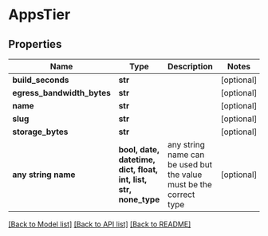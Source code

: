 # AppsTier


## Properties
Name | Type | Description | Notes
------------ | ------------- | ------------- | -------------
**build_seconds** | **str** |  | [optional] 
**egress_bandwidth_bytes** | **str** |  | [optional] 
**name** | **str** |  | [optional] 
**slug** | **str** |  | [optional] 
**storage_bytes** | **str** |  | [optional] 
**any string name** | **bool, date, datetime, dict, float, int, list, str, none_type** | any string name can be used but the value must be the correct type | [optional]

[[Back to Model list]](../README.md#documentation-for-models) [[Back to API list]](../README.md#documentation-for-api-endpoints) [[Back to README]](../README.md)


